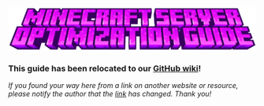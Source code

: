![](https://github.com/SytexMC/Minecraft-Server-Optimization/blob/main/Image.png)

### This guide has been relocated to our [GitHub wiki](https://github.com/SytexMC/Minecraft-Server-Optimization/wiki)!

*If you found your way here from a link on another website or resource, please notify the author that the [link](https://github.com/SytexMC/Minecraft-Server-Optimization/wiki) has changed. Thank you!*
